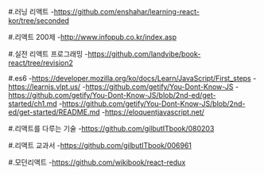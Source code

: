 #.러닝 리액트
 -https://github.com/enshahar/learning-react-kor/tree/seconded

#.리액트 200제
 -http://www.infopub.co.kr/index.asp

#.실전 리액트 프로그래밍
 -https://github.com/landvibe/book-react/tree/revision2

#.es6
 -https://developer.mozilla.org/ko/docs/Learn/JavaScript/First_steps
 -https://learnjs.vlpt.us/
 -https://github.com/getify/You-Dont-Know-JS
 -https://github.com/getify/You-Dont-Know-JS/blob/2nd-ed/get-started/ch1.md
 -https://github.com/getify/You-Dont-Know-JS/blob/2nd-ed/get-started/README.md
 -https://eloquentjavascript.net/

 #.리액트를 다루는 기술
  -https://github.com/gilbutITbook/080203

 #.리액트 교과서
  -https://github.com/gilbutITbook/006961

 #.모던리액트
  -https://github.com/wikibook/react-redux